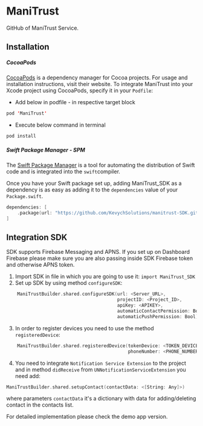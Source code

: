 # ManiTrust
GitHub of ManiTrust Service.

## Installation

##### CocoaPods 

[CocoaPods](https://cocoapods.org/) is a dependency manager for Cocoa projects. For usage and installation instructions, visit their website. To integrate ManiTrust into your Xcode project using CocoaPods, specify it in your `Podfile`:

- Add below in podfile - in respective target block

```swift
pod 'ManiTrust'
```

- Execute below command in terminal

```swift
pod install
```

##### Swift Package Manager - SPM

The [Swift Package Manager](https://swift.org/package-manager/) is a tool for automating the distribution of Swift code and is integrated into the `swift`compiler.

Once you have your Swift package set up, adding ManiTrust_SDK as a dependency is as easy as adding it to the `dependencies` value of your `Package.swift`.

```swift
dependencies: [
    .package(url: "https://github.com/KevychSolutions/manitrust-SDK.git")
]
```

## Integration SDK

SDK supports Firebase Messaging and APNS. If you set up on Dashboard Firebase please make sure you are also passing inside SDK Firebase token and otherwise APNS token.

1. Import SDK in file in which you are going to use it: `import ManiTrust_SDK`
2. Set up SDK by using method `configureSDK`: 

```swift
    ManiTrustBuilder.shared.configureSDK(url: <Server_URL>,
                                         projectID: <Project_ID>,
                                         apiKey: <APIKEY>,
                                         automaticContactPermission: Bool,
                                         automaticPushPermission: Bool)
```

3. In order to register devices you need to use the method `registeredDevice`:

```swift
    ManiTrustBuilder.shared.registeredDevice(tokenDevice: <TOKEN_DEVICE>,
                                             phoneNumber: <PHONE_NUMBER>)
```

4. You need to integrate `Notification Service Extension` to the project and in method `didReceive` from `UNNotificationServiceExtension` you need add:

 ```swift
 ManiTrustBuilder.shared.setupContact(contactData: <[String: Any]>)
 ```
where parameters `contactData` it's a dictionary with data for adding/deleting contact in the contacts list.

For detailed implementation please check the demo app version.
